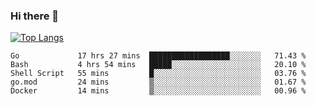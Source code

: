 ### Hi there 👋

<!--
**3Xpl0it3r/3Xpl0it3r** is a ✨ _special_ ✨ repository because its `README.md` (this file) appears on your GitHub profile.

Here are some ideas to get you started:

- 🔭 I’m currently working on ...
- 🌱 I’m currently learning ...
- 👯 I’m looking to collaborate on ...
- 🤔 I’m looking for help with ...
- 💬 Ask me about ...
- 📫 How to reach me: ...
- 😄 Pronouns: ...
- ⚡ Fun fact: ...
-->


[![Top Langs](https://github-readme-stats.vercel.app/api/top-langs/?username=3Xpl0it3r&layout=compact)](https://github.com/3Xpl0it3r/3Xpl0it3r)

<!--START_SECTION:waka-->
```text
Go             17 hrs 27 mins  ██████████████████░░░░░░░   71.43 % 
Bash           4 hrs 54 mins   █████░░░░░░░░░░░░░░░░░░░░   20.10 % 
Shell Script   55 mins         █░░░░░░░░░░░░░░░░░░░░░░░░   03.76 % 
go.mod         24 mins         ▒░░░░░░░░░░░░░░░░░░░░░░░░   01.67 % 
Docker         14 mins         ▒░░░░░░░░░░░░░░░░░░░░░░░░   00.96 % 
```
<!--END_SECTION:waka-->
